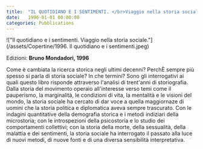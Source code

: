 ```yaml
---
title:  "IL QUOTIDIANO E I SENTIMENTI. </br>Viaggio nella storia sociale."
date:   1996-01-01 00:00:00
categories: Pubblications
---
```


!["Il quotidiano e i sentimenti. Viaggio nella storia sociale."](/assets/Copertine/1996. Il quotidiano e i sentimenti.jpeg)

Edizioni: **Bruno Mondadori, 1996**

Come è cambiata la ricerca storica negli ultimi decenni? PerchÈ sempre più spesso si parla di storia sociale? In che termini? Sono gli interrogativi ai quali questo libro risponde attraverso l'analisi di trent'anni di storiografia.
Dalla storia del movimento operaio all'interesse verso temi come il pauperismo, la marginalità, le condizioni di vita, la mentalità e le visioni del mondo, la storia sociale ha cercato di dar voce a quella maggiornaze di uomini che la storia politica e diplomatica aveva sempre trascurato. Con le indagini quantitative della demografia storica e i metodi indiziari della microstoria; con le introspezioni della psicostoria e lo studio dei comportamenti collettivi; con la storia della morte, della sessualità, della malattia e dei sentimenti, la storia sociale ha interrogato il passato alla luce di nuovi metodi, di nuove fonti e di una diversa sensibilità interpretativa.